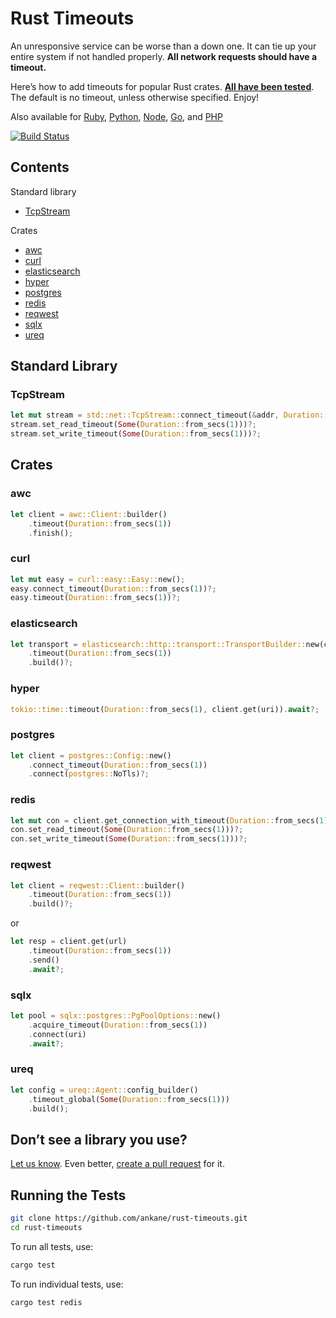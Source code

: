 # Rust Timeouts

An unresponsive service can be worse than a down one. It can tie up your entire system if not handled properly. **All network requests should have a timeout.**

Here’s how to add timeouts for popular Rust crates. **[All have been tested](src)**. The default is no timeout, unless otherwise specified. Enjoy!

Also available for [Ruby](https://github.com/ankane/the-ultimate-guide-to-ruby-timeouts), [Python](https://github.com/ankane/python-timeouts), [Node](https://github.com/ankane/node-timeouts), [Go](https://github.com/ankane/go-timeouts), and [PHP](https://github.com/ankane/php-timeouts)

[![Build Status](https://github.com/ankane/rust-timeouts/actions/workflows/build.yml/badge.svg)](https://github.com/ankane/rust-timeouts/actions)

## Contents

Standard library

- [TcpStream](#tcpstream)

Crates

- [awc](#awc)
- [curl](#curl)
- [elasticsearch](#elasticsearch)
- [hyper](#hyper)
- [postgres](#postgres)
- [redis](#redis)
- [reqwest](#reqwest)
- [sqlx](#sqlx)
- [ureq](#ureq)

## Standard Library

### TcpStream

```rust
let mut stream = std::net::TcpStream::connect_timeout(&addr, Duration::from_secs(1))?;
stream.set_read_timeout(Some(Duration::from_secs(1)))?;
stream.set_write_timeout(Some(Duration::from_secs(1)))?;
```

## Crates

### awc

```rust
let client = awc::Client::builder()
    .timeout(Duration::from_secs(1))
    .finish();
```

### curl

```rust
let mut easy = curl::easy::Easy::new();
easy.connect_timeout(Duration::from_secs(1))?;
easy.timeout(Duration::from_secs(1))?;
```

### elasticsearch

```rust
let transport = elasticsearch::http::transport::TransportBuilder::new(conn_pool)
    .timeout(Duration::from_secs(1))
    .build()?;
```

### hyper

```rust
tokio::time::timeout(Duration::from_secs(1), client.get(uri)).await?;
```

### postgres

```rust
let client = postgres::Config::new()
    .connect_timeout(Duration::from_secs(1))
    .connect(postgres::NoTls)?;
```

### redis

```rust
let mut con = client.get_connection_with_timeout(Duration::from_secs(1))?;
con.set_read_timeout(Some(Duration::from_secs(1)))?;
con.set_write_timeout(Some(Duration::from_secs(1)))?;
```

### reqwest

```rust
let client = reqwest::Client::builder()
    .timeout(Duration::from_secs(1))
    .build()?;
```

or

```rust
let resp = client.get(url)
    .timeout(Duration::from_secs(1))
    .send()
    .await?;
```

### sqlx

```rust
let pool = sqlx::postgres::PgPoolOptions::new()
    .acquire_timeout(Duration::from_secs(1))
    .connect(uri)
    .await?;
```

### ureq

```rust
let config = ureq::Agent::config_builder()
    .timeout_global(Some(Duration::from_secs(1)))
    .build();
```

## Don’t see a library you use?

[Let us know](https://github.com/ankane/rust-timeouts/issues/new). Even better, [create a pull request](https://github.com/ankane/rust-timeouts/pulls) for it.

## Running the Tests

```sh
git clone https://github.com/ankane/rust-timeouts.git
cd rust-timeouts
```

To run all tests, use:

```sh
cargo test
```

To run individual tests, use:

```sh
cargo test redis
```
